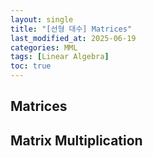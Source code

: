 ```yaml
---
layout: single
title: "[선형 대수] Matrices"
last_modified_at: 2025-06-19
categories: MML
tags: [Linear Algebra]
toc: true
---
```


## Matrices

## Matrix Multiplication
